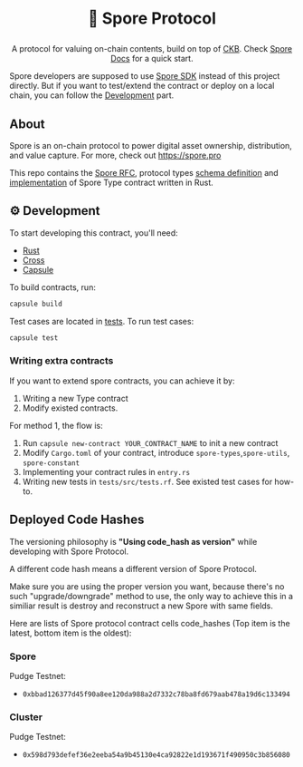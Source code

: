 # <p align="center">🧬 Spore Protocol</p>
<p align="center">
  A protocol for valuing on-chain contents, build on top of <a href="https://github.com/nervosnetwork/ckb">CKB</a>. Check <a href="https://docs.spore.pro">Spore Docs</a> for a quick start.
</p>


Spore developers are supposed to use [Spore SDK](https://github.com/sporeprotocol/spore-sdk) instead of this project directly. But if you want to test/extend the contract or deploy on a local chain, you can follow the [Development](#⚙️-development) part.

## About

Spore is an on-chain protocol to power digital asset ownership, distribution, and value capture. For more, check out https://spore.pro

This repo contains the [Spore RFC](./RFC.md), protocol types [schema definition](./lib/types/schemas/spore.mol) and [implementation](./contracts/) of Spore Type contract written in Rust.


## ⚙️ Development
To start developing this contract, you'll need:

- [Rust](https://www.rust-lang.org/tools/install)
- [Cross](https://github.com/cross-rs/cross)
- [Capsule](https://github.com/nervosnetwork/capsule)

To build contracts, run:

``` sh
capsule build
```

Test cases are located in [tests](./tests/). To run test cases:

``` sh
capsule test
```

### Writing extra contracts

If you want to extend spore contracts, you can achieve it by:

1. Writing a new Type contract
2. Modify existed contracts.

For method 1, the flow is:

1. Run `capsule new-contract YOUR_CONTRACT_NAME` to init a new contract
2. Modify `Cargo.toml` of your contract, introduce `spore-types`,`spore-utils`, `spore-constant`
3. Implementing your contract rules in `entry.rs`
4. Writing new tests in `tests/src/tests.rf`. See existed test cases for how-to.


## Deployed Code Hashes
The versioning philosophy is **"Using code_hash as version"** while developing with Spore Protocol.

A different code hash means a different version of Spore Protocol.

Make sure you are using the proper version you want, because there's no such "upgrade/downgrade" method to use, the only way to achieve this in a similiar result is destroy and reconstruct a new Spore with same fields. 

Here are lists of Spore protocol contract cells code_hashes (Top item is the latest, bottom item is the oldest):

### Spore
Pudge Testnet:
- `0xbbad126377d45f90a8ee120da988a2d7332c78ba8fd679aab478a19d6c133494`

### Cluster
Pudge Testnet:
- `0x598d793defef36e2eeba54a9b45130e4ca92822e1d193671f490950c3b856080`